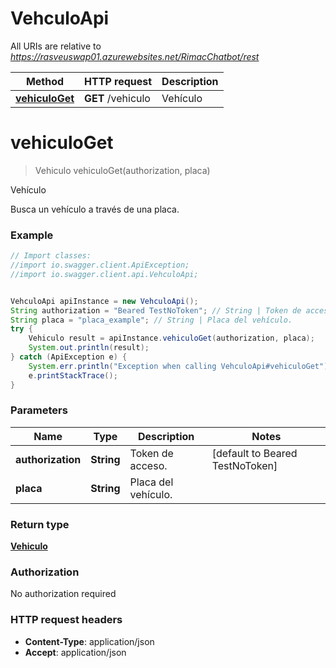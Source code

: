 # VehculoApi

All URIs are relative to *https://rasveuswap01.azurewebsites.net/RimacChatbot/rest*

Method | HTTP request | Description
------------- | ------------- | -------------
[**vehiculoGet**](VehculoApi.md#vehiculoGet) | **GET** /vehiculo | Vehículo


<a name="vehiculoGet"></a>
# **vehiculoGet**
> Vehiculo vehiculoGet(authorization, placa)

Vehículo

Busca un vehículo a través de una placa. 

### Example
```java
// Import classes:
//import io.swagger.client.ApiException;
//import io.swagger.client.api.VehculoApi;


VehculoApi apiInstance = new VehculoApi();
String authorization = "Beared TestNoToken"; // String | Token de acceso.
String placa = "placa_example"; // String | Placa del vehículo.
try {
    Vehiculo result = apiInstance.vehiculoGet(authorization, placa);
    System.out.println(result);
} catch (ApiException e) {
    System.err.println("Exception when calling VehculoApi#vehiculoGet");
    e.printStackTrace();
}
```

### Parameters

Name | Type | Description  | Notes
------------- | ------------- | ------------- | -------------
 **authorization** | **String**| Token de acceso. | [default to Beared TestNoToken]
 **placa** | **String**| Placa del vehículo. |

### Return type

[**Vehiculo**](Vehiculo.md)

### Authorization

No authorization required

### HTTP request headers

 - **Content-Type**: application/json
 - **Accept**: application/json


